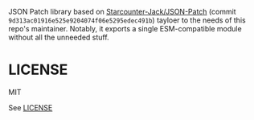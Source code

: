 JSON Patch library based on [Starcounter-Jack/JSON-Patch](https://github.com/Starcounter-Jack/JSON-Patch) (commit `9d313ac01916e525e9204074f06e5295edec491b`) tayloer to the needs of this repo's maintainer. Notably, it exports a single ESM-compatible module without all the unneeded stuff.

# LICENSE

MIT

See [LICENSE](LICENSE)
